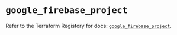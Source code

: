# `google_firebase_project`

Refer to the Terraform Registory for docs: [`google_firebase_project`](https://registry.terraform.io/providers/hashicorp/google-beta/5.3.0/docs/resources/google_firebase_project).
